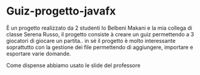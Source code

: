 # Guiz-progetto-javafx
È un progetto realizzato da 2 studenti Io Belbeni Makani e la mia collega di classe Serena Russo, 
il progetto consiste à creare un guiz permettendo a 3 giocatori di giocare un partita..
in sé il progetto è molto interessante soprattutto con la gestione dei file permettendo di aggiungere,
 importare e esportare varie domande.

Come dispense abbiamo usato le slide del professore
